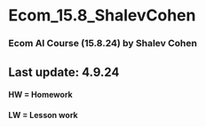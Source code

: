# Ecom_15.8_ShalevCohen
 ### Ecom AI Course (15.8.24) by Shalev Cohen
 ## Last update: 4.9.24
 #### HW = Homework
 #### LW = Lesson work